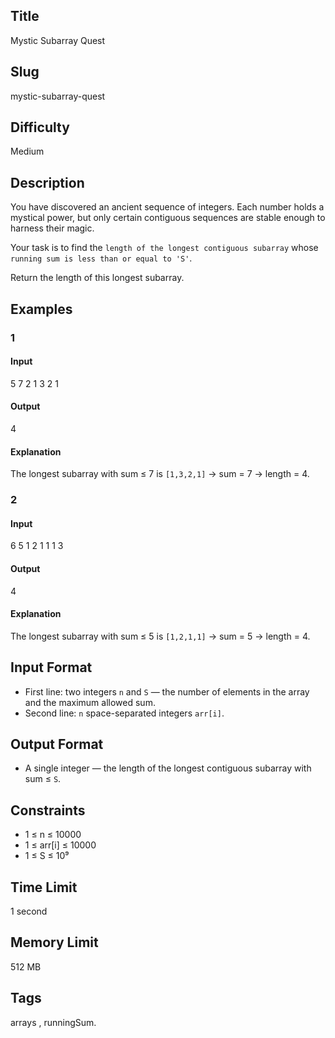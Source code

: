## Title

Mystic Subarray Quest


## Slug

mystic-subarray-quest



## Difficulty

Medium

## Description

You have discovered an ancient sequence of integers. Each number holds a mystical power, but only certain contiguous sequences are stable enough to harness their magic.  

Your task is to find the `length of the longest contiguous subarray` whose `running sum is less than or equal to 'S'`.  

Return the length of this longest subarray.



 


## Examples

### 1

#### Input

5 7
2 1 3 2 1

#### Output
4

#### Explanation

The longest subarray with sum ≤ 7 is `[1,3,2,1]` → sum = 7 → length = 4.
    


### 2

#### Input

6 5
1 2 1 1 1 3 

#### Output

4

#### Explanation

The longest subarray with sum ≤ 5 is `[1,2,1,1]` → sum = 5 → length = 4.  



## Input Format  

- First line: two integers `n` and `S` — the number of elements in the array and the maximum allowed sum.  
- Second line: `n` space-separated integers `arr[i]`.


## Output Format  

- A single integer — the length of the longest contiguous subarray with sum ≤ `S`.
  

## Constraints  

- 1 ≤ n ≤ 10000  
- 1 ≤ arr[i] ≤ 10000     
- 1 ≤ S ≤ 10⁹  

## Time Limit

1 second

## Memory Limit

512 MB

## Tags

arrays , runningSum. 
